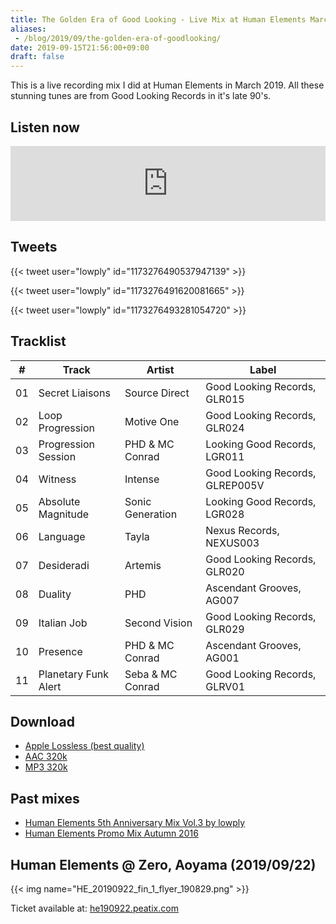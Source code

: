 ```yaml
---
title: The Golden Era of Good Looking - Live Mix at Human Elements March 2019
aliases:
 - /blog/2019/09/the-golden-era-of-goodlooking/
date: 2019-09-15T21:56:00+09:00
draft: false
---
```


This is a live recording mix I did at Human Elements in March 2019. All these stunning tunes are from Good Looking Records in it's late 90's.

## Listen now

<iframe width="100%" height="120" src="https://www.mixcloud.com/widget/iframe/?hide_cover=1&feed=%2Flowply%2Fthe-golden-era-of-good-looking-live-mix-at-human-elements-march-2019%2F" frameborder="0" ></iframe>

## Tweets

{{< tweet user="lowply" id="1173276490537947139" >}}

{{< tweet user="lowply" id="1173276491620081665" >}}

{{< tweet user="lowply" id="1173276493281054720" >}}

## Tracklist

| \#  | Track                | Artist           | Label                           |
| --- | -------------------- | ---------------- | ------------------------------- |
| 01  | Secret Liaisons      | Source Direct    | Good Looking Records, GLR015    |
| 02  | Loop Progression     | Motive One       | Good Looking Records, GLR024    |
| 03  | Progression Session  | PHD & MC Conrad  | Looking Good Records, LGR011    |
| 04  | Witness              | Intense          | Good Looking Records, GLREP005V |
| 05  | Absolute Magnitude   | Sonic Generation | Looking Good Records, LGR028    |
| 06  | Language             | Tayla            | Nexus Records, NEXUS003         |
| 07  | Desideradi           | Artemis          | Good Looking Records, GLR020    |
| 08  | Duality              | PHD              | Ascendant Grooves, AG007        |
| 09  | Italian Job          | Second Vision    | Good Looking Records, GLR029    |
| 10  | Presence             | PHD & MC Conrad  | Ascendant Grooves, AG001        |
| 11  | Planetary Funk Alert | Seba & MC Conrad | Good Looking Records, GLRV01    |

## Download

- [Apple Lossless (best quality)](https://lowply.net/mixes/the-golden-era-of-goodlooking-alac.m4a)
- [AAC 320k](https://lowply.net/mixes/the-golden-era-of-goodlooking-aac.m4a)
- [MP3 320k](https://lowply.net/mixes/the-golden-era-of-goodlooking.mp3)

## Past mixes

- [Human Elements 5th Anniversary Mix Vol.3 by lowply](/blog/2011/07/human-elements-5th-promo-mix/)
- [Human Elements Promo Mix Autumn 2016](/blog/2017/08/human-elements-promo-mix-autumn-2016/)

## Human Elements @ Zero, Aoyama (2019/09/22)

{{< img name="HE_20190922_fin_1_flyer_190829.png" >}}

Ticket available at: [he190922.peatix.com](https://he190922.peatix.com/)
